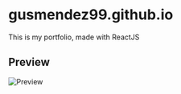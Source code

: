 # gusmendez99.github.io

This is my portfolio, made with ReactJS

## Preview
![Preview](https://i.ibb.co/2WfPKyq/portfolio.png)
